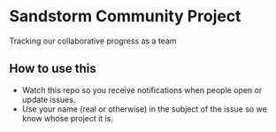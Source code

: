 # Sandstorm Community Project
Tracking our collaborative progress as a team

## How to use this

- Watch this repo so you receive notifications when people open or update issues.
- Use your name (real or otherwise) in the subject of the issue so we know whose project it is.
